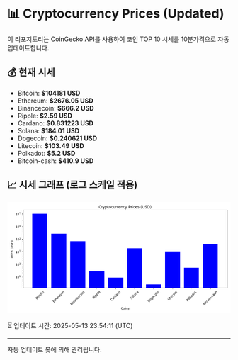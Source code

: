 
# 📊 Cryptocurrency Prices (Updated)

이 리포지토리는 CoinGecko API를 사용하여 코인 TOP 10 시세를 10분가격으로 자동 업데이트합니다.

## 💰 현재 시세
- Bitcoin: **$104181 USD**
- Ethereum: **$2676.05 USD**
- Binancecoin: **$666.2 USD**
- Ripple: **$2.59 USD**
- Cardano: **$0.831223 USD**
- Solana: **$184.01 USD**
- Dogecoin: **$0.240621 USD**
- Litecoin: **$103.49 USD**
- Polkadot: **$5.2 USD**
- Bitcoin-cash: **$410.9 USD**

## 📈 시세 그래프 (로그 스케일 적용)
![Crypto Prices](crypto_prices.png)

⏳ 업데이트 시간: 2025-05-13 23:54:11 (UTC)

---
자동 업데이트 봇에 의해 관리됩니다.
